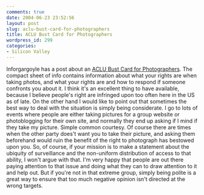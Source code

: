 ```yaml
---
comments: true
date: 2004-06-23 23:52:56
layout: post
slug: aclu-bust-card-for-photographers
title: ACLU Bust Card for Photographers
wordpress_id: 299
categories:
- Silicon Valley
---
```


Inforgargoyle has a post about an [ACLU Bust Card for Photographers](http://igargoyle.com/archives/000423.html). The compact sheet of info contains information about what your rights are when taking photos, and what your rights are and how to respond if someone confronts you about it. I think it's an excellent thing to have available, because I believe people's right are infringed upon too often here in the US as of late. On the other hand I would like to point out that sometimes the best way to deal with the situation is simply being considerate. I go to lots of events where people are either taking pictures for a group website or photoblogging for their own site, and normally they end up asking if I mind if they take my picture. Simple common courtesy. Of course there are times when the other party does't want you to take their picture, and asking them beforehand would ruin the benefit of the right to photograph has bestowed upon you. So, of course, if your mission is to make a statement about the ubiquity of surveillance and the non-uniform distribution of access to that ability, I won't argue with that. I'm very happy that people are out there paying attention to that issue and doing what they can to draw attention to it and help out. But if you're not in that extreme group, simply being polite is a great way to ensure that too much negative opinion isn't directed at the wrong targets.
